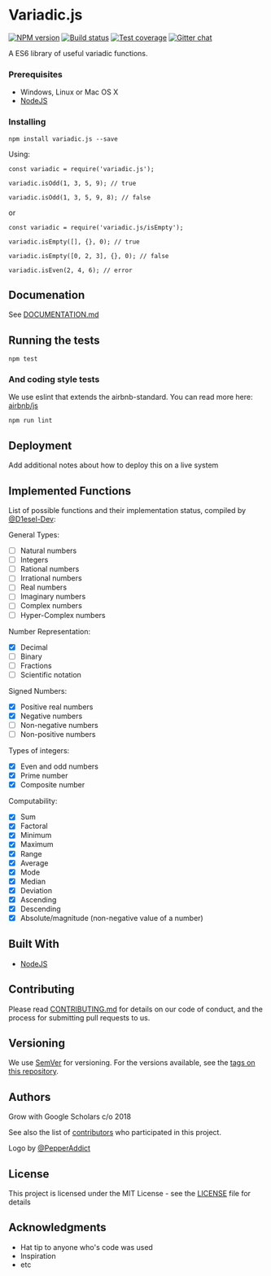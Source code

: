 # Variadic.js

[![NPM version][npm-image]][npm-url]
[![Build status][travis-image]][travis-url]
[![Test coverage][coveralls-image]][coveralls-url]
[![Gitter chat][gitter-image]][gitter-url]

A ES6 library of useful variadic functions.

### Prerequisites

* Windows, Linux or Mac OS X
* [NodeJS](https://nodejs.org)

### Installing

```
npm install variadic.js --save
```

Using:

```
const variadic = require('variadic.js');

variadic.isOdd(1, 3, 5, 9); // true

variadic.isOdd(1, 3, 5, 9, 8); // false
```

or

```
const variadic = require('variadic.js/isEmpty');

variadic.isEmpty([], {}, 0); // true

variadic.isEmpty([0, 2, 3], {}, 0); // false

variadic.isEven(2, 4, 6); // error
```

## Documenation

See [DOCUMENTATION.md](DOCUMENTATION.md)

## Running the tests

```
npm test
```

### And coding style tests
We use eslint that extends the airbnb-standard. You can read more here: [airbnb/js](https://github.com/airbnb/javascript)

```
npm run lint
```

## Deployment

Add additional notes about how to deploy this on a live system

## Implemented Functions

List of possible functions and their implementation status, compiled by [@D1esel-Dev](https://github.com/D1esel-Dev):

General Types:

- [ ] Natural numbers
- [ ] Integers
- [ ] Rational numbers
- [ ] Irrational numbers
- [ ] Real numbers
- [ ] Imaginary numbers
- [ ] Complex numbers
- [ ] Hyper-Complex numbers

Number Representation:

- [X] Decimal
- [ ] Binary
- [ ] Fractions
- [ ] Scientific notation

Signed Numbers:

- [X] Positive real numbers
- [X] Negative numbers
- [ ] Non-negative numbers
- [ ] Non-positive numbers

Types of integers:

- [X] Even and odd numbers
- [X] Prime number
- [X] Composite number

Computability:

- [X] Sum
- [X] Factoral
- [X] Minimum
- [X] Maximum
- [X] Range
- [X] Average
- [X] Mode
- [X] Median
- [X] Deviation
- [X] Ascending
- [X] Descending
- [X] Absolute/magnitude (non-negative value of a number)

## Built With

* [NodeJS](https://nodejs.org)

## Contributing

Please read [CONTRIBUTING.md](CONTRIBUTING.md) for details on our code of conduct, and the process for submitting pull requests to us.

## Versioning

We use [SemVer](http://semver.org/) for versioning. For the versions available, see the [tags on this repository](https://github.com/variadicjs/variadic.js/releases).

## Authors

Grow with Google Scholars c/o 2018

See also the list of [contributors](https://github.com/variadicjs/variadic.js/graphs/contributors) who participated in this project.

Logo by [@PepperAddict](https://github.com/PepperAddict)

## License

This project is licensed under the MIT License - see the [LICENSE](LICENSE) file for details

## Acknowledgments

* Hat tip to anyone who's code was used
* Inspiration
* etc

[npm-image]: https://img.shields.io/npm/v/variadic.js.svg?style=for-the-badge
[npm-url]: https://npmjs.org/package/variadic.js
[travis-image]: https://img.shields.io/travis/variadicjs/variadic.js/master.svg?style=for-the-badge
[travis-url]: https://travis-ci.org/variadicjs/variadic.js
[coveralls-image]: https://img.shields.io/coveralls/variadicjs/variadic.js.svg?style=for-the-badge
[coveralls-url]: https://coveralls.io/r/variadicjs/variadic.js?branch=develop
[gitter-image]: https://img.shields.io/gitter/room/variadicjs/variadic.js.svg?style=for-the-badge
[gitter-url]: https://gitter.im/variadicjs/Lobby?source=orgpage
